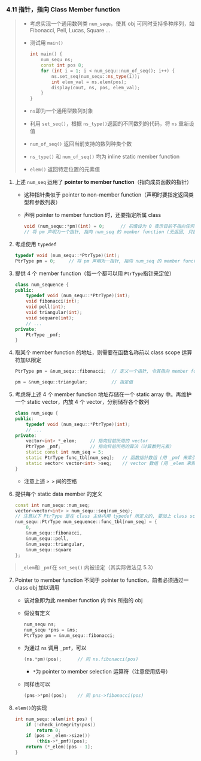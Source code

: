 ### 4.11 指针，指向 Class Member function

> - 考虑实现一个通用数列类 `num_sequ`，使其 obj 可同时支持多种序列，如 Fibonacci, Pell, Lucas, Square ...
>
> - 测试用 `main()`
>
>     ```cpp
>     int main() {
>         num_sequ ns;
>         const int pos 8;
>         for (int i = 1; i < num_sequ::num_of_seq(); i++) {
>             ns.set_seq(num_sequ::ns_type(i));
>             int elem_val = ns.elem(pos);
>             display(cout, ns, pos, elem_val);
>         }
>     }
>     ```
>
> - `ns`即为一个通用型数列对象
> - 利用 `set_seq()`，根据 `ns_type()`返回的不同数列的代码，将 `ns` 重新设值
> - `num_of_seq()` 返回当前支持的数列种类个数
> - `ns_type()` 和 `num_of_seq()` 均为 inline static member function
> - `elem()` 返回特定位置的元素值

1. 上述 `num_seq` 运用了 **pointer to member function**（指向成员函数的指针）

    - 这种指针类似于 pointer to non-member function（声明时要指定返回类型和参数列表）

    - 声明 pointer to member function 时，还要指定所属 class

        ```cpp
        void (num_sequ::*pm)(int) = 0;		// 初值设为 0 表示目前不指向任何 member function
        // 将 pm 声明为一个指针, 指向 num_seq 的 member function (无返回, 只接受 1 个 int 参数)
        ```

2. 考虑使用 `typedef`

    ```cpp
    typedef void (num_sequ::*PtrType)(int);
    PtrType pm = 0;		// 将 pm 声明为一指针, 指向 num_seq 的 member function 
    ```

3. 提供 4 个 member function（每一个都可以用 `PtrType`指针来定位）

    ```cpp
    class num_sequence {
    public:
        typedef void (num_sequ::*PtrType)(int);
        void fibonacci(int);
        void pell(int);
        void triangular(int);
        void sequare(int);
        // ...
    private:
        PtrType _pmf;
    }
    ```

4. 取某个 member function 的地址，则需要在函数名称前以 class scope 运算符加以限定

    ```cpp
    PtrType pm = &num_sequ::fibonacci;	// 定义一个指针, 令其指向 member function fibonacci()
    ```

    ```cpp
    pm = &num_sequ::triangular;			// 指定值
    ```

5. 考虑将上述 4 个 member function 地址存储在一个 static array 中。再维护一个 static vector，内放 4 个 vector，分别储存各个数列

    ```cpp
    class num_sequ {
    public:
        typedef void (num_sequ::*PtrType)(int);
        // ...
    private:
        vector<int> *_elem;		// 指向目前所用的 vector
        PtrType _pmf;			// 指向目前所用的算法（计算数列元素）
        static const int num_seq = 5;
        static PtrType func_tbl[num_seq];	// 函数指针数组 (用 _pmf 来索引)
        static vector< vector<int> >seq;	// vector 数组 (用 _elem 来索引)
    }
    ```

    - 注意上述 `> >` 间的空格

6. 提供每个 static data member 的定义

    ```cpp
    const int num_sequ::num_seq;
    vector<vector<int> > num_sequ::seq(num_seq);
    // 注意以下 PtrType 是在 class 主体内用 typedef 所定义的, 要加上 class scope
    num_sequ::PtrType num_sequence::func_tbl[num_seq] = {
        0,
        &num_sequ::fibonacci,
        &num_sequ::pell,
        &num_sequ::triangular,
        &num_sequ::square
    };
    ```

> `_elem`和 `_pmf`在 `set_seq()` 内被设定（其实际做法见 5.3）

7. Pointer to member function 不同于 pointer to function，前者必须通过一 class obj 加以调用

    - 该对象即为此 member function 内 this 所指的 obj

    - 假设有定义

        ```cpp
        num_sequ ns;
        num_sequ *pns = &ns;
        PtrType pm = &num_sequ::fibonacci;
        ```

    - 为通过 `ns` 调用 `_pmf`，可以

        ```cpp
        (ns.*pm)(pos);		// 同 ns.fibonacci(pos)
        ```

        - `*`为 pointer to member selection 运算符（注意使用括号）

    - 同样也可以

        ```cpp
        (pns->*pm)(pos);	// 同 pns->fibonacci(pos)
        ```

8. `elem()`的实现

    ```cpp
    int num_sequ::elem(int pos) {
        if (!check_integrity(pos))
            return 0;
        if (pos > _elem->size())
            (this->*_pmf)(pos);
        return (*_elem)[pos - 1];
    }
    ```

    

    









